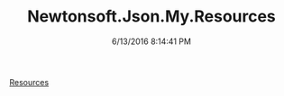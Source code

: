 ﻿---
title: Newtonsoft.Json.My.Resources
date: 6/13/2016 8:14:41 PM
---

[Resources](T-Newtonsoft.Json.My.Resources.Resources.html)
